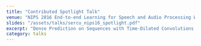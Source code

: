 ```yaml
---
title: "Contributed Spotlight Talk"
venue: "NIPS 2016 End-to-end Learning for Speech and Audio Processing Workshop"
slides: "/assets/talks/sercu_nips16_spotlight.pdf"
excerpt: "Dense Prediction on Sequences with Time-Dilated Convolutions for Speech Recognition. http://arxiv.org/abs/1611.09288"
category: talks
---
```

